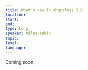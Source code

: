 ```yaml
---
title: What's new in shapeless 2.0
location: 
start: 
end: 
type: Long
speaker: miles-sabin
topic: 
level: 
language: 
---
```


Coming soon.